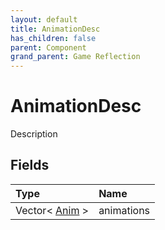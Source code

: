 ```yaml
---
layout: default
title: AnimationDesc
has_children: false
parent: Component
grand_parent: Game Reflection
---
```

# AnimationDesc
Description 

## Fields

| Type | Name |
|:----------|:--------------|
| Vector< [Anim](/riftbreaker-wiki/docs/game-reflection/classes/anim/) > | animations |

